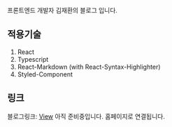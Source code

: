 프론트엔드 개발자 김재환의 블로그 입니다.

## 적용기술

1. React
2. Typescript
3. React-Markdown (with React-Syntax-Highlighter)
4. Styled-Component

## 링크

블로그링크: [View](http://johnyworld.com) 아직 준비중입니다. 홈페이지로 연결됩니다.